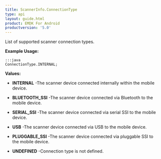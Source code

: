 ```yaml
---
title: ScannerInfo.ConnectionType
type: api
layout: guide.html
product: EMDK For Android
productversion: '5.0'
---
```



List of supported scanner connection types.
 
 

**Example Usage:**
	
	:::java	
	ConnectionType.INTERNAL;


**Values:**

* **INTERNAL** -The scanner device connected internally within the mobile device.

* **BLUETOOTH_SSI** -The scanner device connected via Bluetooth to the mobile device.

* **SERIAL_SSI** -The scanner device connected via serial SSI to the mobile device.

* **USB** -The scanner device connected via USB to the mobile device.

* **PLUGGABLE_SSI** -The scanner device connected via pluggable SSI to the mobile device.

* **UNDEFINED** -Connection type is not defined.





